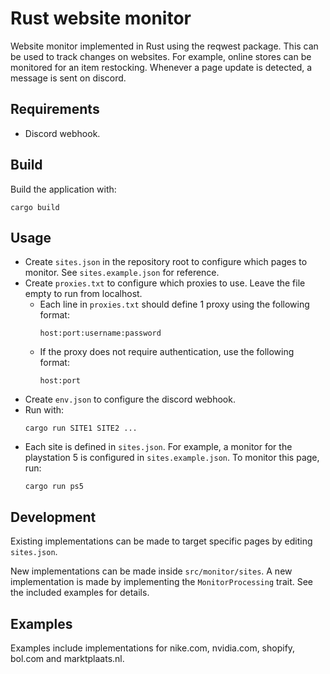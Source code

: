 # Rust website monitor

Website monitor implemented in Rust using the reqwest package. This can be used to track changes on websites. For example, online stores can be monitored for an item restocking. Whenever a page update is detected, a message is sent on discord.

## Requirements

* Discord webhook.

## Build
Build the application with:
```
cargo build
```

## Usage
* Create `sites.json` in the repository root to configure which pages to monitor. See `sites.example.json` for reference.
* Create `proxies.txt` to configure which proxies to use. Leave the file empty to run from localhost.
    * Each line in `proxies.txt` should define 1 proxy using the following format:
        ```
        host:port:username:password
        ```
    * If the proxy does not require authentication, use the following format:
        ```
        host:port
        ```
* Create `env.json` to configure the discord webhook.
* Run with:
    ```
    cargo run SITE1 SITE2 ...
    ```
* Each site is defined in `sites.json`. For example, a monitor for the playstation 5 is configured in `sites.example.json`. To monitor this page, run:
    ```
    cargo run ps5
    ```

## Development

Existing implementations can be made to target specific pages by editing `sites.json`.

New implementations can be made inside `src/monitor/sites`. A new implementation is made by implementing the `MonitorProcessing` trait. See the included examples for details.

## Examples
Examples include implementations for  nike.com, nvidia.com, shopify, bol.com and marktplaats.nl.
